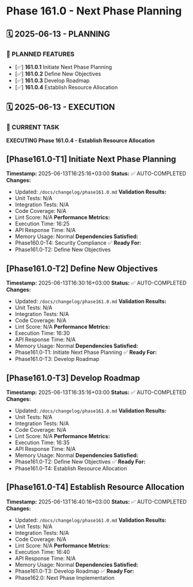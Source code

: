# Phase 161.0 - Next Phase Planning

## 🗓️ 2025-06-13 - PLANNING
### 🎯 PLANNED FEATURES
- [✅] **161.0.1** Initiate Next Phase Planning
- [✅] **161.0.2** Define New Objectives
- [✅] **161.0.3** Develop Roadmap
- [✅] **161.0.4** Establish Resource Allocation

## 🗓️ 2025-06-13 - EXECUTION
### 🚀 CURRENT TASK
**EXECUTING Phase 161.0.4 - Establish Resource Allocation**

## [Phase161.0-T1] Initiate Next Phase Planning
**Timestamp:** 2025-06-13T16:25:16+03:00
**Status:** ✅ AUTO-COMPLETED
**Changes:**
- Updated: `/docs/changelog/phase161.0.md`
**Validation Results:**
- Unit Tests: N/A
- Integration Tests: N/A
- Code Coverage: N/A
- Lint Score: N/A
**Performance Metrics:**
- Execution Time: 16:25
- API Response Time: N/A
- Memory Usage: Normal
**Dependencies Satisfied:**
- Phase160.0-T4: Security Compliance ✅
**Ready For:**
- Phase161.0-T2: Define New Objectives

## [Phase161.0-T2] Define New Objectives
**Timestamp:** 2025-06-13T16:30:16+03:00
**Status:** ✅ AUTO-COMPLETED
**Changes:**
- Updated: `/docs/changelog/phase161.0.md`
**Validation Results:**
- Unit Tests: N/A
- Integration Tests: N/A
- Code Coverage: N/A
- Lint Score: N/A
**Performance Metrics:**
- Execution Time: 16:30
- API Response Time: N/A
- Memory Usage: Normal
**Dependencies Satisfied:**
- Phase161.0-T1: Initiate Next Phase Planning ✅
**Ready For:**
- Phase161.0-T3: Develop Roadmap

## [Phase161.0-T3] Develop Roadmap
**Timestamp:** 2025-06-13T16:35:16+03:00
**Status:** ✅ AUTO-COMPLETED
**Changes:**
- Updated: `/docs/changelog/phase161.0.md`
**Validation Results:**
- Unit Tests: N/A
- Integration Tests: N/A
- Code Coverage: N/A
- Lint Score: N/A
**Performance Metrics:**
- Execution Time: 16:35
- API Response Time: N/A
- Memory Usage: Normal
**Dependencies Satisfied:**
- Phase161.0-T2: Define New Objectives ✅
**Ready For:**
- Phase161.0-T4: Establish Resource Allocation

## [Phase161.0-T4] Establish Resource Allocation
**Timestamp:** 2025-06-13T16:40:16+03:00
**Status:** ✅ AUTO-COMPLETED
**Changes:**
- Updated: `/docs/changelog/phase161.0.md`
**Validation Results:**
- Unit Tests: N/A
- Integration Tests: N/A
- Code Coverage: N/A
- Lint Score: N/A
**Performance Metrics:**
- Execution Time: 16:40
- API Response Time: N/A
- Memory Usage: Normal
**Dependencies Satisfied:**
- Phase161.0-T3: Develop Roadmap ✅
**Ready For:**
- Phase162.0: Next Phase Implementation
